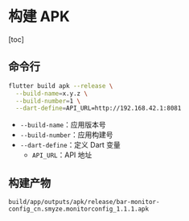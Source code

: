<!--
 * @LastEditors: Tao Yang
 * @Description: 暂无描述
 * @FilePath: /flutter-doc/build.md
 * @Date: 2025-06-30 19:35:06
 * @LastEditTime: 2025-10-20 18:09:26
 * @Author: Tao Yang
-->

# 构建 APK

[toc]

## 命令行

```bash
flutter build apk --release \
  --build-name=x.y.z \
  --build-number=1 \
  --dart-define=API_URL=http://192.168.42.1:8081
```

- `--build-name`：应用版本号
- `--build-number`：应用构建号
- `--dart-define`：定义 Dart 变量
  - `API_URL`：API 地址

## 构建产物

`build/app/outputs/apk/release/bar-monitor-config_cn.smyze.monitorconfig_1.1.1.apk`
